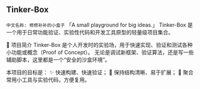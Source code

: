 ## Tinker-Box
`中文名称: 修修补补的小盒子`
「A small playground for big ideas.」
Tinker-Box 是一个用于日常功能验证、实验性代码和开发工具原型的轻量级项目集合。

📖 项目简介
Tinker-Box 是个人开发时的实验场，用于快速实现、验证和测试各种小功能或概念（Proof of Concept）。
无论是调试新框架、验证算法，还是写一些辅助脚本，这里都是一个“安全的沙盒环境”。

本项目的目标是：
✨ 快速构建、快速验证；
🔄 保持结构清晰、易于扩展；
🧩 聚合常用小工具与实验代码，方便复用。
